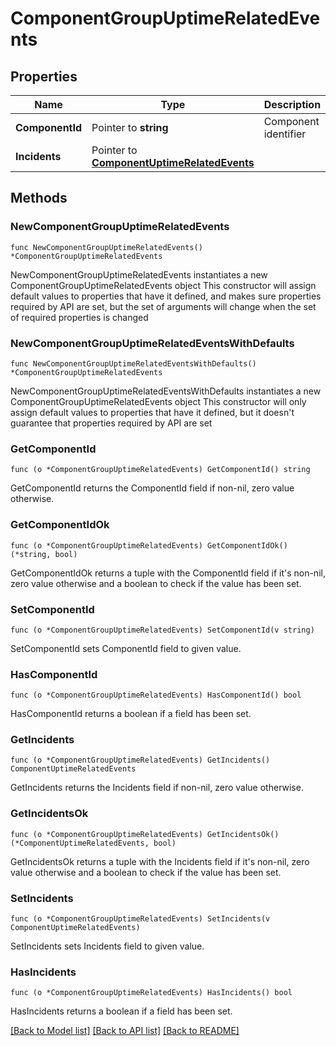# ComponentGroupUptimeRelatedEvents

## Properties

Name | Type | Description | Notes
------------ | ------------- | ------------- | -------------
**ComponentId** | Pointer to **string** | Component identifier | [optional] 
**Incidents** | Pointer to [**ComponentUptimeRelatedEvents**](ComponentUptimeRelatedEvents.md) |  | [optional] 

## Methods

### NewComponentGroupUptimeRelatedEvents

`func NewComponentGroupUptimeRelatedEvents() *ComponentGroupUptimeRelatedEvents`

NewComponentGroupUptimeRelatedEvents instantiates a new ComponentGroupUptimeRelatedEvents object
This constructor will assign default values to properties that have it defined,
and makes sure properties required by API are set, but the set of arguments
will change when the set of required properties is changed

### NewComponentGroupUptimeRelatedEventsWithDefaults

`func NewComponentGroupUptimeRelatedEventsWithDefaults() *ComponentGroupUptimeRelatedEvents`

NewComponentGroupUptimeRelatedEventsWithDefaults instantiates a new ComponentGroupUptimeRelatedEvents object
This constructor will only assign default values to properties that have it defined,
but it doesn't guarantee that properties required by API are set

### GetComponentId

`func (o *ComponentGroupUptimeRelatedEvents) GetComponentId() string`

GetComponentId returns the ComponentId field if non-nil, zero value otherwise.

### GetComponentIdOk

`func (o *ComponentGroupUptimeRelatedEvents) GetComponentIdOk() (*string, bool)`

GetComponentIdOk returns a tuple with the ComponentId field if it's non-nil, zero value otherwise
and a boolean to check if the value has been set.

### SetComponentId

`func (o *ComponentGroupUptimeRelatedEvents) SetComponentId(v string)`

SetComponentId sets ComponentId field to given value.

### HasComponentId

`func (o *ComponentGroupUptimeRelatedEvents) HasComponentId() bool`

HasComponentId returns a boolean if a field has been set.

### GetIncidents

`func (o *ComponentGroupUptimeRelatedEvents) GetIncidents() ComponentUptimeRelatedEvents`

GetIncidents returns the Incidents field if non-nil, zero value otherwise.

### GetIncidentsOk

`func (o *ComponentGroupUptimeRelatedEvents) GetIncidentsOk() (*ComponentUptimeRelatedEvents, bool)`

GetIncidentsOk returns a tuple with the Incidents field if it's non-nil, zero value otherwise
and a boolean to check if the value has been set.

### SetIncidents

`func (o *ComponentGroupUptimeRelatedEvents) SetIncidents(v ComponentUptimeRelatedEvents)`

SetIncidents sets Incidents field to given value.

### HasIncidents

`func (o *ComponentGroupUptimeRelatedEvents) HasIncidents() bool`

HasIncidents returns a boolean if a field has been set.


[[Back to Model list]](../README.md#documentation-for-models) [[Back to API list]](../README.md#documentation-for-api-endpoints) [[Back to README]](../README.md)


